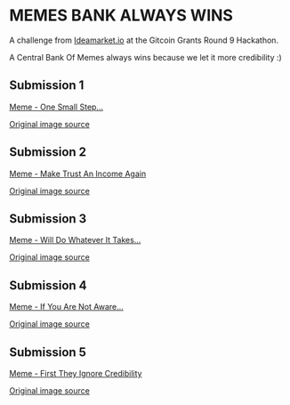 # MEMES BANK ALWAYS WINS

A challenge from [Ideamarket.io](https://ideamarket.io) at the Gitcoin Grants Round 9 Hackathon.

A Central Bank Of Memes always wins because we let it more credibility :)

## Submission 1
[Meme - One Small Step...](https://github.com/ivanmolto/memes-bank-always-wins/blob/main/1-final-release-one-small-step.png)

[Original image source](https://unsplash.com/photos/6qamnLij7T0)

## Submission 2
[Meme - Make Trust An Income Again](https://github.com/ivanmolto/memes-bank-always-wins/blob/main/2-final-release-make-trust-an-income-again.png)

[Original image source](https://unsplash.com/photos/iY3cljE6no0)

## Submission 3
[Meme - Will Do Whatever It Takes...](https://github.com/ivanmolto/memes-bank-always-wins/blob/main/3-final-release-will-do-whatever-it-takes.png)

[Original image source](https://unsplash.com/photos/mQTTDA_kY_8)

## Submission 4
[Meme - If You Are Not Aware...](https://github.com/ivanmolto/memes-bank-always-wins/blob/main/4-final-release-if-you-are-not-aware.png)

[Original image source](https://unsplash.com/photos/AxdlcxaModc)


## Submission 5
[Meme - First They Ignore Credibility](https://github.com/ivanmolto/memes-bank-always-wins/blob/main/5-final-release-first-they-ignore-credibility.png)

[Original image source](https://unsplash.com/photos/Ha4GZKWINdw)


